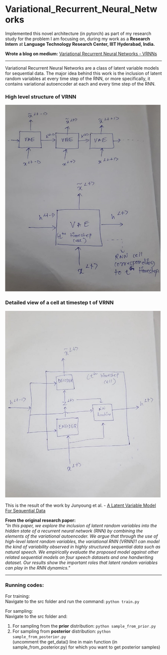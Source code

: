 # Variational_Recurrent_Neural_Networks

Implemented this novel architecture (in pytorch) as part of my research study for the problem I am focusing on, 
during my work as a <b>Research Intern</b> at <b>Language Technology Research Center, IIIT Hyderabad, India.</b><br>


<b>Wrote a blog on medium:</b> <a href="https://medium.com/@deep_space/variational-recurrent-neural-networks-vrnns-3b836adad399">Variational Recurrent Neural Networks - VRNNs</a>
<hr>

Variational Recurrent Neural Networks are a class of latent variable models for sequential data. The major idea behind this work is the inclusion of latent random variables at every time step of the RNN, or more specifically, it contains variational autoencoder at each and every time step of the RNN.

<h3>High level structure of VRNN</h3>
<img src='img/vrnn_highlevel.jpeg' alt='High level structure of VRNN' width='500' height='600'>

<h3>Detailed view of a cell at timestep t of VRNN</h3>
<img src='img/vrnn_timestep.jpeg' alt='Detailed view of a cell at timestep t of VRNN' width='500' height='600'>


This is the result of the work by Junyoung et al. - <a href="https://arxiv.org/pdf/1506.02216.pdf">A Latent Variable Model For Sequential Data</a>

<b>From the original research paper:</b><br>
<i>"In this paper, we explore the inclusion of latent random variables into the hidden state of a recurrent neural network (RNN) by combining the elements of the
variational autoencoder. We argue that through the use of high-level latent random variables, the variational RNN (VRNN)1
can model the kind of variability
observed in highly structured sequential data such as natural speech. We empirically evaluate the proposed model against other related sequential models on four
speech datasets and one handwriting dataset. Our results show the important roles
that latent random variables can play in the RNN dynamics."</i>

<hr>

### Running codes:

For training: <br>
Navigate to the src folder and run the command: ```python train.py```<br>

For sampling:<br>
Navigate to the src folder and:
1. For sampling from the **prior** distribution: ```python sample_from_prior.py``` 
2. For sampling from **posterior** distribution: ```python sample_from_posterior.py```<br>
(uncomment the get_data() line in main function (in sample_from_posterior.py) for which you want to get posterior samples)
<br>
